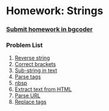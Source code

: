 Homework: Strings
=================

### [Submit homework in bgcoder](http://bgcoder.com/Contests/364/JavaScript-Fundamentals-11-Strings)

### Problem List

1. [Reverse string](./01.ReverseString)
1. [Correct brackets](./02.CorrectBrackets)
1. [Sub-string in text](./03.Sub-stringInText)
1. [Parse tags](./04.ParseTags)
1. [nbsp](./05.Nbsp)
1. [Extract text from HTML](./06.ExtractTextFromHTML)
1. [Parse URL](./07.ParseURL)
1. [Replace tags](./08.ReplaceTags)